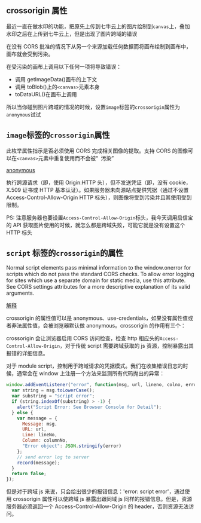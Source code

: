 ## crossorigin 属性

最近一直在做水印的功能，把原先上传到七牛云上的图片绘制到`canvas`上，叠加水印之后在上传到七牛云上，但是出现了图片跨域的错误

在没有 CORS 批准的情况下从另一个来源加载任何数据而将画布绘制到画布中，画布就会受到污染。

在受污染的画布上调用以下任何一项将导致错误：

- 调用 getImageData()画布的上下文
- 调用 toBlob()上的`<canvas>`元素本身
- toDataURL()在画布上调用

所以当你碰到图片跨域的情况的时候，设置`image`标签的`crossorigin`属性为`anonymous`试试

## `image`标签的`crossorigin`属性

此枚举属性指示是否必须使用 CORS 完成相关图像的提取。支持 CORS 的图像可以在`<canvas>`元素中重复使用而不会被“  污染”

[anonymous](https://www.zhangxinxu.com/wordpress/2018/02/crossorigin-canvas-getimagedata-cors/comment-page-1/)

执行跨源请求（即，使用 Origin:HTTP 头），但不发送凭证（即，没有 cookie，X.509 证书或 HTTP 基本认证）。如果服务器未向源站点提供凭据（通过不设置 Access-Control-Allow-Origin HTTP 标头），则图像将受到污染并且其使用受到限制。

PS: 注意服务器也要设置`Access-Control-Allow-Origin`标头，我今天调用启信宝的 API 获取图片使用的时候，就怎么都是跨域失败，可能它就是没有设置这个 HTTP 标头

## `script` 标签的`crossorigin`的属性

Normal script elements pass minimal information to the window.onerror for scripts which do not pass the standard CORS checks. To allow error logging for sites which use a separate domain for static media, use this attribute. See CORS settings attributes for a more descriptive explanation of its valid arguments.

[解释](https://github.com/rainjay/blog/issues/1)

crossorigin 的属性值可以是 anonymous、use-credentials，如果没有属性值或者非法属性值，会被浏览器默认做 anonymous。crossorigin 的作用有三个：

crossorigin 会让浏览器启用 CORS 访问检查，检查 http 相应头的`Access-Control-Allow-Origin`，对于传统 script 需要跨域获取的 js 资源，控制暴露出其报错的详细信息。

对于 module script，控制用于跨域请求的凭据模式。我们在收集错误日志的时候，通常会在 window 上注册一个方法来监测所有代码抛出的异常：

```js
window.addEventListener("error", function(msg, url, lineno, colno, error) {
  var string = msg.toLowerCase();
  var substring = "script error";
  if (string.indexOf(substring) > -1) {
    alert("Script Error: See Browser Console for Detail");
  } else {
    var message = {
      Message: msg,
      URL: url,
      Line: lineNo,
      Column: columnNo,
      "Error object": JSON.stringify(error)
    };
    // send error log to server
    record(message);
  }
  return false;
});
```

但是对于跨域 js 来说，只会给出很少的报错信息：'error: script error'，通过使用 crossorigin 属性可以使跨域 js 暴露出跟同域 js 同样的报错信息。但是，资源服务器必须返回一个 Access-Control-Allow-Origin 的 header，否则资源无法访问。
